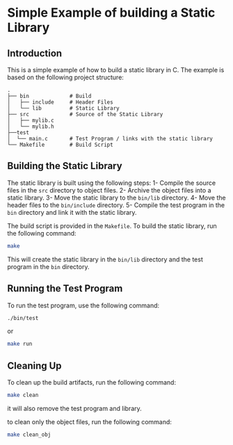 # Simple Example of building a Static Library

## Introduction

This is a simple example of how to build a static library in C. The example is based on the following project structure:

```
.
├── bin             # Build    
│   ├── include     # Header Files
│   └── lib         # Static Library
├── src             # Source of the Static Library
│   ├── mylib.c
│   └── mylib.h
├──test
│  └── main.c       # Test Program / links with the static library 
└── Makefile        # Build Script
```

## Building the Static Library

The static library is built using the following steps:
1- Compile the source files in the `src` directory to object files.
2- Archive the object files into a static library.
3- Move the static library to the `bin/lib` directory.
4- Move the header files to the `bin/include` directory.
5- Compile the test program in the `bin` directory and link it with the static library.

The build script is provided in the `Makefile`. To build the static library, run the following command:

```bash
make
```

This will create the static library in the `bin/lib` directory and the test program in the `bin` directory.

## Running the Test Program

To run the test program, use the following command:

```bash
./bin/test
```
or 
```bash
make run
```
## Cleaning Up

To clean up the build artifacts, run the following command:

```bash
make clean
```
it will also remove the test program and library.

to clean only the object files, run the following command:
```bash
make clean_obj
```
